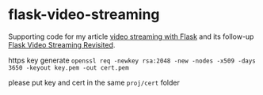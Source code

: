 flask-video-streaming
=====================

Supporting code for my article [video streaming with Flask](http://blog.miguelgrinberg.com/post/video-streaming-with-flask) and its follow-up [Flask Video Streaming Revisited](http://blog.miguelgrinberg.com/post/flask-video-streaming-revisited).



https key generate 
```openssl req -newkey rsa:2048 -new -nodes -x509 -days 3650 -keyout key.pem -out cert.pem```

please put key and cert in the same `proj/cert` folder 
